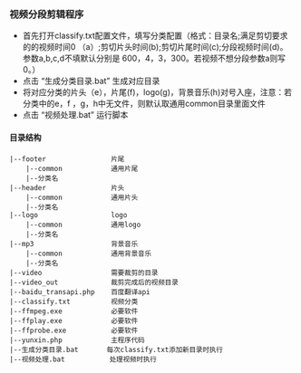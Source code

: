 ### 视频分段剪辑程序
* 首先打开classify.txt配置文件，填写分类配置（格式：目录名;满足剪切要求的的视频时间0
    （a）;剪切片头时间(b);剪切片尾时间(c);分段视频时间(d)。参数a,b,c,d不填默认分别是
    600，4，3，300。若视频不想分段参数a则写0。）
* 点击 “生成分类目录.bat” 生成对应目录
* 将对应分类的片头（e），片尾(f)，logo(g)，背景音乐(h)对号入座，注意：若分类中的e，f
  ，g，h中无文件，则默认取通用common目录里面文件
* 点击 “视频处理.bat” 运行脚本

#### 目录结构

    |--footer                片尾
        |--common            通用片尾
        |--分类名       
    |--header                片头  
        |--common            通用片头
        |--分类名
    |--logo                  logo  
        |--common            通用logo
        |--分类名
    |--mp3                   背景音乐
        |--common            通用背景音乐
        |--分类名
    |--video                 需要裁剪的目录 
    |--video_out             裁剪完成后的视频目录
    |--baidu_transapi.php    百度翻译api
    |--classify.txt          视频分类 
    |--ffmpeg.exe            必要软件  
    |--ffplay.exe            必要软件 
    |--ffprobe.exe           必要软件
    |--yunxin.php            主程序代码 
    |--生成分类目录.bat       每次classify.txt添加新目录时执行
    |--视频处理.bat           处理视频时执行

